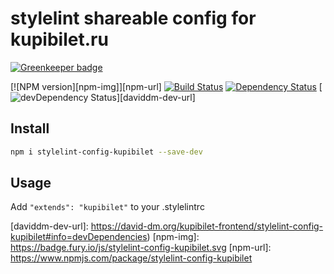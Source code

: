 # stylelint shareable config for kupibilet.ru

[![Greenkeeper badge](https://badges.greenkeeper.io/kupibilet-frontend/stylelint-config-kupibilet.svg)](https://greenkeeper.io/)

[![NPM version][npm-img]][npm-url]
[![Build Status][travis-img]][travis-url]
[![Dependency Status][daviddm-img]][daviddm-url]
[![devDependency Status][daviddm-dev-img]][daviddm-dev-url]

## Install

```sh
npm i stylelint-config-kupibilet --save-dev
```

## Usage

Add `"extends": "kupibilet"` to your .stylelintrc

[travis-img]: https://travis-ci.org/kupibilet-frontend/stylelint-config-kupibilet.svg
[travis-url]: https://travis-ci.org/kupibilet-frontend/stylelint-config-kupibilet
[daviddm-img]: https://david-dm.org/kupibilet-frontend/stylelint-config-kupibilet.svg
[daviddm-url]: https://david-dm.org/kupibilet-frontend/stylelint-config-kupibilet
[daviddm-dev-img]: https://david-dm.org/kupibilet-frontend/stylelint-config-kupibilet/dev-status.svg
[daviddm-dev-url]: https://david-dm.org/kupibilet-frontend/stylelint-config-kupibilet#info=devDependencies)
[npm-img]: https://badge.fury.io/js/stylelint-config-kupibilet.svg
[npm-url]: https://www.npmjs.com/package/stylelint-config-kupibilet
